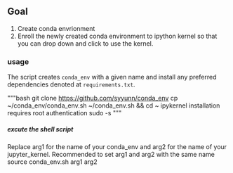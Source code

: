## Goal
1. Create conda envrionment
2. Enroll the newly created conda environment to ipython kernel so that you can drop down and click to use the kernel.

### usage  
The script creates `conda_env` with a given name and install any preferred dependencies denoted at `requirements.txt`. 

"""bash
  git clone https://github.com/syyunn/conda_env
  cp ~/conda_env/conda_env.sh ~/conda_env.sh && cd ~
  ipykernel installation requires root authentication 
  sudo -s 
"""

##### excute the shell script 
Replace arg1 for the name of your conda_env and arg2 for the name of your jupyter_kernel. Recommended to set arg1 and arg2 with the same name
  source conda_env.sh arg1 arg2


